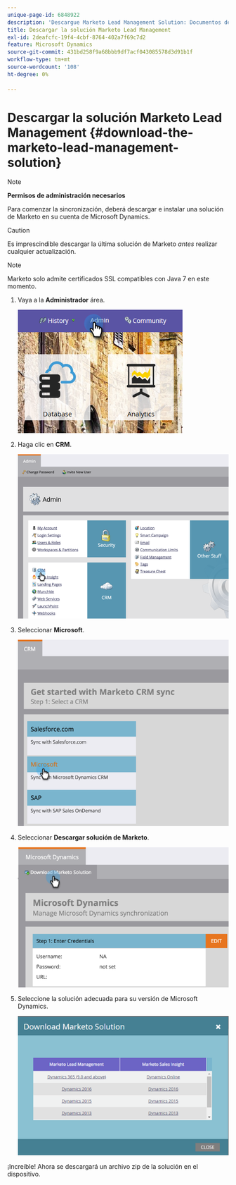 ```yaml
---
unique-page-id: 6848922
description: 'Descargue Marketo Lead Management Solution: Documentos de Marketo: Documentación del producto'
title: Descargar la solución Marketo Lead Management
exl-id: 2deafcfc-19f4-4cbf-8764-402a7f69c7d2
feature: Microsoft Dynamics
source-git-commit: 431bd258f9a68bbb9df7acf043085578d3d91b1f
workflow-type: tm+mt
source-wordcount: '108'
ht-degree: 0%

---
```


# Descargar la solución Marketo Lead Management {#download-the-marketo-lead-management-solution}

>[!NOTE]
>
>**Permisos de administración necesarios**

Para comenzar la sincronización, deberá descargar e instalar una solución de Marketo en su cuenta de Microsoft Dynamics.

>[!CAUTION]
>
>Es imprescindible descargar la última solución de Marketo _antes_ realizar cualquier actualización.

>[!NOTE]
>
>Marketo solo admite certificados SSL compatibles con Java 7 en este momento.

1. Vaya a la **Administrador** área.

   ![](assets/download-the-marketo-lead-management-solution-1.png)

1. Haga clic en **CRM**.

   ![](assets/download-the-marketo-lead-management-solution-2.png)

1. Seleccionar **Microsoft**.

   ![](assets/download-the-marketo-lead-management-solution-3.png)

1. Seleccionar **Descargar solución de Marketo**.

   ![](assets/download-the-marketo-lead-management-solution-4.png)

1. Seleccione la solución adecuada para su versión de Microsoft Dynamics.

   ![](assets/download-the-marketo-lead-management-solution-5.png)

¡Increíble! Ahora se descargará un archivo zip de la solución en el dispositivo.
